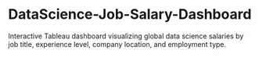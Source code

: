 # DataScience-Job-Salary-Dashboard
Interactive Tableau dashboard visualizing global data science salaries by job title, experience level, company location, and employment type.
